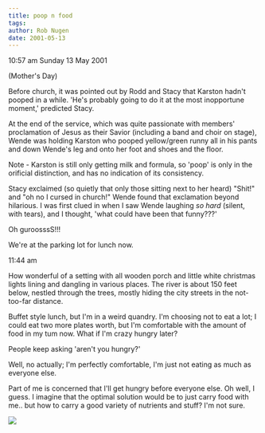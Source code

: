 ```yaml
---
title: poop n food
tags: 
author: Rob Nugen
date: 2001-05-13
---
```


<p class=date>10:57 am Sunday 13 May 2001</p>

<p class=note>(Mother's Day)</p>

<p>Before church, it was pointed out by Rodd and Stacy
that Karston hadn't pooped in a while.  'He's probably
going to  do it at the most inopportune moment,'
predicted Stacy.</p>

<p>At the end of the service, which was quite
passionate with members' proclamation of Jesus as
their Savior (including a band and choir on stage),
Wende was holding Karston who pooped yellow/green
runny all in his pants and down Wende's leg and onto
her foot and shoes and the floor.</p>

<p>Note - Karston is still only getting milk and
formula, so 'poop' is only in the orificial
distinction, and has no indication of its
consistency.</p>

<p>Stacy exclaimed (so quietly that only those sitting
next to her heard) "Shit!" and  "oh no I cursed in
church!"  Wende found that exclamation beyond
hilarious.  I was first clued in when I saw Wende
laughing <em>so hard</em> (silent, with tears), and I
thought, 'what could have been that funny???'</p>

<p>Oh guroosssS!!!</p>

<p>We're at the parking lot for lunch now.</p>

<p class=date>11:44 am</p>

<p>How wonderful of a setting with all wooden porch
and little white christmas lights lining and dangling
in various places.  The river is about 150 feet below,
nestled through the trees, mostly hiding the city
streets in the not-too-far distance.</p>

<p>Buffet style lunch, but I'm in a weird quandry. 
I'm choosing not to eat a lot; I could eat two more
plates worth, but I'm comfortable with the amount of
food in my tum now.  What if I'm crazy hungry
later?</p>

<p>People keep asking 'aren't you hungry?'</p>

<p>Well, no actually; I'm perfectly comfortable, I'm
just not eating as much as everyone else.</p>

<p>Part of me is concerned that I'll get hungry before
everyone else.  Oh well, I guess.  I imagine that the
optimal solution would be to just carry food with me..
but how to carry a good variety of nutrients and
stuff?  I'm not sure.</p>

<p><img src="/images/rob/wL-ROB.gif"/></p>
